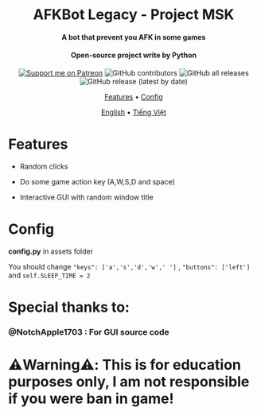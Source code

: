 <h1 align="center">
  AFKBot Legacy - Project MSK
  <br>

 </h1>

<h4 align="center">A bot that prevent you AFK in some games</h4>

<h4 align="center">Open-source project write by Python</h4>

<p align="center">
<a href="https://patreon.com/gorouflex"><img src="https://img.shields.io/endpoint.svg?url=https%3A%2F%2Fshieldsio-patreon.vercel.app%2Fapi%3Fusername%3Dgorouflex%26type%3Dpatrons%26suffix%3Dsponsors&style=for-the-badge" alt="Support me on Patreon" /></a>
 <img alt="GitHub contributors" src="https://img.shields.io/github/contributors/gorouflex/afkbotlegacy?style=for-the-badge">
<img alt="GitHub all releases" src="https://img.shields.io/github/downloads/gorouflex/afkbotlegacy/total?style=for-the-badge">
<img alt="GitHub release (latest by date)" src="https://img.shields.io/github/v/release/gorouflex/afkbotlegacy?style=for-the-badge">
  <p align="center">
  <a href="#features">Features</a>
  •
  <a href="#config">Config</a>      
</p>

<div>
<p align="center">
  <a href="https://github.com/gorouflex/afkbot/blob/main/README.md">English</a>
  •
  <a href="https://github.com/gorouflex/afkbot/blob/main/README-vn.md">Tiếng Việt</a>
</p>
</div>

# Features

- Random clicks

- Do some game action key (A,W,S,D and space)

- Interactive GUI with random window title

# Config
**config.py** in assets folder

You should change ```"keys": ['a','s','d','w',' ']``` , ```"buttons": ['left']``` and ```self.SLEEP_TIME = 2```
           
# Special thanks to:

### @NotchApple1703 : For GUI source code

# ⚠️Warning⚠️: This is for education purposes only, I am not responsible if you were ban in game!
